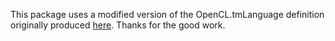 This package uses a modified version of the OpenCL.tmLanguage definition originally produced [here](https://github.com/thebaldwin/OpenCL-Syntax). Thanks for the good work.
